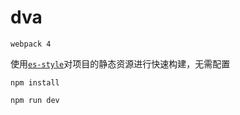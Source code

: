 # dva

`webpack 4`

使用[`es-style`](https://github.com/Topthinking/es-style)对项目的静态资源进行快速构建，无需配置

```shell
npm install

npm run dev
```